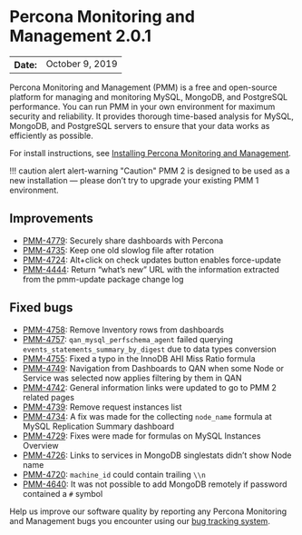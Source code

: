 # Percona Monitoring and Management 2.0.1

<table class="docutils field-list" frame="void" rules="none">
  <colgroup>
    <col class="field-name">
    <col class="field-body">
  </colgroup>
  <tbody valign="top">
    <tr class="field-odd field">
      <th class="field-name">Date:</th>
      <td class="field-body">October 9, 2019</td>
    </tr>
  </tbody>
</table>

Percona Monitoring and Management (PMM) is a free and open-source platform for managing and monitoring MySQL, MongoDB, and PostgreSQL performance. You can run PMM in your own environment for maximum security and reliability. It provides thorough time-based analysis for MySQL, MongoDB, and PostgreSQL servers to ensure that your data works as efficiently as possible.

For install instructions, see [Installing Percona Monitoring and Management](../setting-up/index.md).

!!! caution alert alert-warning "Caution"
    PMM 2 is designed to be used as a new installation — please don’t try to upgrade your existing PMM 1 environment.

## Improvements
* [PMM-4779](https://jira.percona.com/browse/PMM-4779): Securely share dashboards with Percona
* [PMM-4735](https://jira.percona.com/browse/PMM-4735): Keep one old slowlog file after rotation
* [PMM-4724](https://jira.percona.com/browse/PMM-4724): Alt+click on check updates button enables force-update
* [PMM-4444](https://jira.percona.com/browse/PMM-4444): Return “what’s new” URL with the information extracted from the pmm-update package change   log

## Fixed bugs
* [PMM-4758](https://jira.percona.com/browse/PMM-4758): Remove Inventory rows from dashboards
* [PMM-4757](https://jira.percona.com/browse/PMM-4757): `qan_mysql_perfschema_agent` failed querying `events_statements_summary_by_digest` due to data types conversion
* [PMM-4755](https://jira.percona.com/browse/PMM-4755): Fixed a typo in the InnoDB AHI Miss Ratio formula
* [PMM-4749](https://jira.percona.com/browse/PMM-4749): Navigation from Dashboards to QAN when some Node or Service was selected now applies filtering by them in QAN
* [PMM-4742](https://jira.percona.com/browse/PMM-4742): General information links were updated to go to PMM 2 related pages
* [PMM-4739](https://jira.percona.com/browse/PMM-4739): Remove request instances list
* [PMM-4734](https://jira.percona.com/browse/PMM-4734): A fix was made for the collecting `node_name` formula at MySQL Replication Summary dashboard
* [PMM-4729](https://jira.percona.com/browse/PMM-4729): Fixes were made for formulas on MySQL Instances Overview
* [PMM-4726](https://jira.percona.com/browse/PMM-4726): Links to services in MongoDB singlestats didn’t show Node name
* [PMM-4720](https://jira.percona.com/browse/PMM-4720): `machine_id` could contain trailing `\\n`
* [PMM-4640](https://jira.percona.com/browse/PMM-4640): It was not possible to add MongoDB remotely if password contained a `#` symbol

Help us improve our software quality by reporting any Percona Monitoring and Management bugs you encounter using our [bug tracking system](https://jira.percona.com/secure/Dashboard.jspa).

